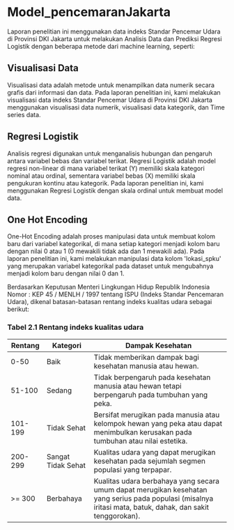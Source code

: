 # Model_pencemaranJakarta

Laporan penelitian ini menggunakan data indeks Standar Pencemar Udara di Provinsi DKI Jakarta untuk melakukan Analisis Data dan Prediksi Regresi Logistik dengan beberapa metode dari machine learning, seperti:

## Visualisasi Data

Visualisasi data adalah metode untuk menampilkan data numerik secara grafis dari informasi dan data. Pada laporan penelitian ini, kami melakukan visualisasi data indeks Standar Pencemar Udara di Provinsi DKI Jakarta menggunakan visualisasi data numerik, visualisasi data kategorik, dan Time series data.

## Regresi Logistik

Analisis regresi digunakan untuk menganalisis hubungan dan pengaruh antara variabel bebas dan variabel terikat. Regresi Logistik adalah model regresi non-linear di mana variabel terikat (Y) memiliki skala kategori nominal atau ordinal, sementara variabel bebas (X) memiliki skala pengukuran kontinu atau kategorik. Pada laporan penelitian ini, kami menggunakan Regresi Logistik dengan skala ordinal untuk membuat model data.

## One Hot Encoding

One-Hot Encoding adalah proses manipulasi data untuk membuat kolom baru dari variabel kategorikal, di mana setiap kategori menjadi kolom baru dengan nilai 0 atau 1 (0 mewakili tidak ada dan 1 mewakili ada). Pada laporan penelitian ini, kami melakukan manipulasi data kolom 'lokasi_spku' yang merupakan variabel kategorikal pada dataset untuk mengubahnya menjadi kolom baru dengan nilai 0 dan 1.

Berdasarkan Keputusan Menteri Lingkungan Hidup Republik Indonesia Nomor : KEP 45 / MENLH / 1997 tentang ISPU (Indeks Standar Pencemaran Udara), dikenal batasan-batasan rentang indeks kualitas udara sebagai berikut:

### Tabel 2.1 Rentang indeks kualitas udara

| Rentang | Kategori        | Dampak Kesehatan                                             |
| ------- | --------------- | ------------------------------------------------------------ |
| 0-50    | Baik            | Tidak memberikan dampak bagi kesehatan manusia atau hewan.   |
| 51-100  | Sedang          | Tidak berpengaruh pada kesehatan manusia atau hewan tetapi berpengaruh pada tumbuhan yang peka. |
| 101-199 | Tidak Sehat     | Bersifat merugikan pada manusia atau kelompok hewan yang peka atau dapat menimbulkan kerusakan pada tumbuhan atau nilai estetika. |
| 200-299 | Sangat Tidak Sehat | Kualitas udara yang dapat merugikan kesehatan pada sejumlah segmen populasi yang terpapar. |
| >= 300  | Berbahaya        | Kualitas udara berbahaya yang secara umum dapat merugikan kesehatan yang serius pada populasi (misalnya iritasi mata, batuk, dahak, dan sakit tenggorokan). |
